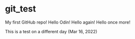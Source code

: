 # git_test
My first GitHub repo!
Hello Odin!
Hello again!
Hello once more!

This is a test on a different day (Mar 16, 2022)